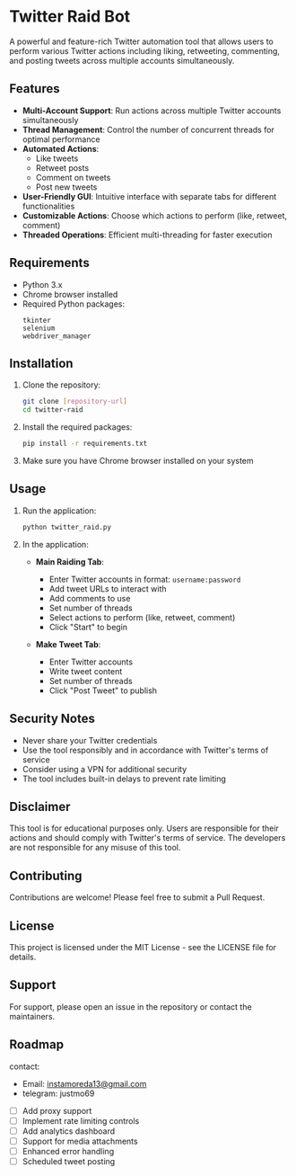 # Twitter Raid Bot

A powerful and feature-rich Twitter automation tool that allows users to perform various Twitter actions including liking, retweeting, commenting, and posting tweets across multiple accounts simultaneously.

## Features

- **Multi-Account Support**: Run actions across multiple Twitter accounts simultaneously
- **Thread Management**: Control the number of concurrent threads for optimal performance
- **Automated Actions**:
  - Like tweets
  - Retweet posts
  - Comment on tweets
  - Post new tweets
- **User-Friendly GUI**: Intuitive interface with separate tabs for different functionalities
- **Customizable Actions**: Choose which actions to perform (like, retweet, comment)
- **Threaded Operations**: Efficient multi-threading for faster execution

## Requirements

- Python 3.x
- Chrome browser installed
- Required Python packages:
  ```
  tkinter
  selenium
  webdriver_manager
  ```

## Installation

1. Clone the repository:
   ```bash
   git clone [repository-url]
   cd twitter-raid
   ```

2. Install the required packages:
   ```bash
   pip install -r requirements.txt
   ```

3. Make sure you have Chrome browser installed on your system

## Usage

1. Run the application:
   ```bash
   python twitter_raid.py
   ```

2. In the application:
   - **Main Raiding Tab**:
     - Enter Twitter accounts in format: `username:password`
     - Add tweet URLs to interact with
     - Add comments to use
     - Set number of threads
     - Select actions to perform (like, retweet, comment)
     - Click "Start" to begin

   - **Make Tweet Tab**:
     - Enter Twitter accounts
     - Write tweet content
     - Set number of threads
     - Click "Post Tweet" to publish

## Security Notes

- Never share your Twitter credentials
- Use the tool responsibly and in accordance with Twitter's terms of service
- Consider using a VPN for additional security
- The tool includes built-in delays to prevent rate limiting

## Disclaimer

This tool is for educational purposes only. Users are responsible for their actions and should comply with Twitter's terms of service. The developers are not responsible for any misuse of this tool.

## Contributing

Contributions are welcome! Please feel free to submit a Pull Request.

## License

This project is licensed under the MIT License - see the LICENSE file for details.

## Support

For support, please open an issue in the repository or contact the maintainers.

## Roadmap







contact:
- Email: instamoreda13@gmail.com
- telegram: justmo69

- [ ] Add proxy support
- [ ] Implement rate limiting controls
- [ ] Add analytics dashboard
- [ ] Support for media attachments
- [ ] Enhanced error handling
- [ ] Scheduled tweet posting 
